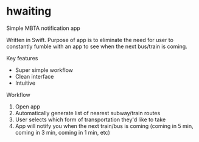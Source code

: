 # hwaiting
Simple MBTA notification app

Written in Swift. Purpose of app is to eliminate the need for user to constantly fumble with an app to see when the next bus/train is coming.

Key features
- Super simple workflow
- Clean interface
- Intuitive

Workflow
1. Open app
2. Automatically generate list of nearest subway/train routes
3. User selects which form of transportation they'd like to take
4. App will notify you when the next train/bus is coming (coming in 5 min, coming in 3 min, coming in 1 min, etc)
